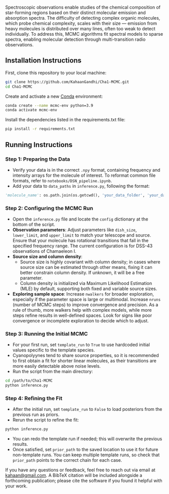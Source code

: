 Spectroscopic observations enable studies of the chemical composition of star-forming regions based on their distinct molecular emission and absorption spectra. The difficulty of detecting complex organic molecules, which probe chemical complexity, scales with their size — emission from heavy molecules is distributed over many lines, often too weak to detect individually. To address this, MCMC algorithms fit spectral models to sparse spectra, enabling molecular detection through multi-transition radio observations.

## Installation Instructions

First, clone this repository to your local machine:

```bash
git clone https://github.com/KahaanGandhi/Cha1-MCMC.git
cd Cha1-MCMC
```
Create and activate a new [Conda](https://docs.conda.io/projects/conda/en/latest/user-guide/install/index.html) environment:

```bash
conda create --name mcmc-env python=3.9
conda activate mcmc-env
```
Install the dependencies listed in the requirements.txt file:
```bash
pip install -r requirements.txt
```

## Running Instructions

### Step 1: Preparing the Data

- Verify your data is in the correct `.npy` format, containing frequency and intensity arrays for the molecule of interest. To reformat common file formats, refer to `notebooks/DSN_pipeline.ipynb`.
- Add your data to `data_paths` in `inference.py`, following the format:
```python
'molecule_name': os.path.join(os.getcwd(), 'your_data_folder', 'your_data_file.npy'),
```

### Step 2: Configuring the MCMC Run

- Open the `inference.py` file and locate the `config` dictionary at the bottom of the script.
- **Observation parameters**: Adjust parameters like `dish_size`, `lower_limit`, and `upper_limit` to match your telescope and source. Ensure that your molecule has rotational transitions that fall in the specified frequency range. The current configuration is for DSS-43 observations of Chamaeleon I. 
- **Source size and column density**:
  - Source size is highly covariant with column density; in cases where source size can be estimated through other means, fixing it can better constrain column density. If unknown, it will be a free parameter.
  - Column density is initialized via Maximum Likelihood Estimation (MLE) by default, supporting both fixed and variable source sizes.
- **Exploring sample space**: Increase `nwalkers` for broader exploration, especially if the parameter space is large or multimodal. Increase `nruns` (number of MCMC steps) to improve convergence and precision. As a rule of thumb, more walkers help with complex models, while more steps refine results in well-defined spaces. Look for signs like poor convergence or incomplete exploration to decide which to adjust.

### Step 3: Running the Initial MCMC

- For your first run, set ```template_run``` to ```True``` to use hardcoded initial values specific to the template species.
- Cyanopolyynes tend to share source properties, so it is recommended to first obtain a fit for shorter linear molecules, as their transitions are more easily detectable above noise levels.
- Run the script from the main directory:
```bash
cd /path/to/Cha1-MCMC
python inference.py
```

### Step 4: Refining the Fit

- After the initial run, set `template_run` to `False` to load posteriors from the previous run as priors.
- Rerun the script to refine the fit:
```bash
python inference.py
```
- You can redo the template run if needed; this will overwrite the previous results.
- Once satisfied, set `prior_path` to the saved location to use it for future non-template runs. You can keep multiple template runs, so check that `prior_path` points to the correct chain for each case.

If you have any questions or feedback, feel free to reach out via email at [kahaan@gmail.com](mailto:kahaan@gmail.com). A BibTeX citation will be included alongside a forthcoming publication; please cite the software if you found it helpful with your work.